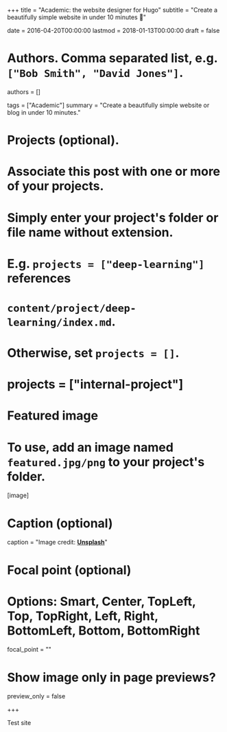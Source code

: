 +++
title = "Academic: the website designer for Hugo"
subtitle = "Create a beautifully simple website in under 10 minutes :rocket:"

date = 2016-04-20T00:00:00
lastmod = 2018-01-13T00:00:00
draft = false

# Authors. Comma separated list, e.g. `["Bob Smith", "David Jones"]`.
authors = []

tags = ["Academic"]
summary = "Create a beautifully simple website or blog in under 10 minutes."

# Projects (optional).
#   Associate this post with one or more of your projects.
#   Simply enter your project's folder or file name without extension.
#   E.g. `projects = ["deep-learning"]` references 
#   `content/project/deep-learning/index.md`.
#   Otherwise, set `projects = []`.
# projects = ["internal-project"]

# Featured image
# To use, add an image named `featured.jpg/png` to your project's folder. 
[image]
# Caption (optional)
caption = "Image credit: [**Unsplash**](https://unsplash.com/photos/CpkOjOcXdUY)"

# Focal point (optional)
# Options: Smart, Center, TopLeft, Top, TopRight, Left, Right, BottomLeft, Bottom, BottomRight
focal_point = ""

# Show image only in page previews?
preview_only = false

+++
    
Test site